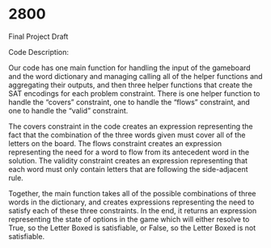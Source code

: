 # 2800
Final Project Draft


Code Description:

  Our code has one main function for handling the input of the gameboard and the word dictionary and managing calling all of the helper functions and aggregating their outputs, and then three helper functions that create the SAT encodings for each problem constraint. There is one helper function to handle the “covers” constraint, one to handle the “flows” constraint, and one to handle the “valid” constraint. 
	
  The covers constraint in the code creates an expression representing the fact that the combination of the three words given must cover all of the letters on the board. The flows constraint creates an expression representing the need for a word to flow from its antecedent word in the solution. The validity constraint creates an expression representing that each word must only contain letters that are following the side-adjacent rule.
	
  Together, the main function takes all of the possible combinations of three words in the dictionary, and creates expressions representing the need to satisfy each of these three constraints. In the end, it returns an expression representing the state of options in the game which will either resolve to True, so the Letter Boxed is satisfiable, or False, so the Letter Boxed is not satisfiable.

